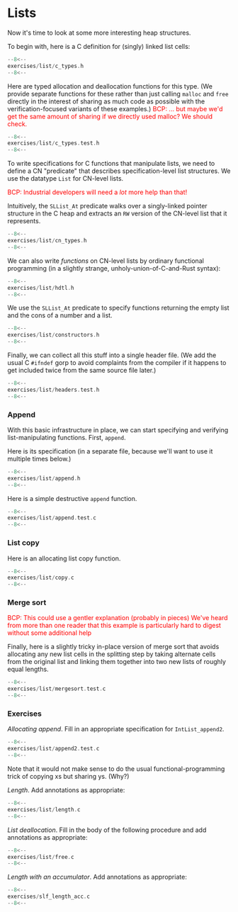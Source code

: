 # Lists

Now it's time to look at some more interesting heap structures.

To begin with, here is a C definition for (singly) linked list cells:

```c title="exercises/list/c_types.h"
--8<--
exercises/list/c_types.h
--8<--
```

Here are typed allocation and deallocation functions for this type.
(We provide separate functions for these rather than just calling
`malloc` and `free` directly in the interest of sharing as much code
as possible with the verification-focused variants of these examples.)
<span style="color:red">
BCP: ... but maybe we'd get the same amount of sharing if we directly
used malloc?  We should check.
</span>

```c title="exercises/list/c_types.test.h"
--8<--
exercises/list/c_types.test.h
--8<--
```

To write specifications for C functions that manipulate lists, we need
to define a CN "predicate" that describes specification-level list
structures. We use the datatype `List` for CN-level lists.

<span style="color:red"> BCP: Industrial developers will need a _lot_
more help than that!  </span>

Intuitively, the `SLList_At` predicate walks over a singly-linked
pointer structure in the C heap and extracts an `RW` version of
the CN-level list that it represents.

```c title="exercises/list/cn_types.h"
--8<--
exercises/list/cn_types.h
--8<--
```

We can also write _functions_ on CN-level lists by ordinary functional
programming (in a slightly strange, unholy-union-of-C-and-Rust
syntax):

```c title="exercises/list/hdtl.h"
--8<--
exercises/list/hdtl.h
--8<--
```

We use the `SLList_At` predicate to specify functions returning the
empty list and the cons of a number and a list.

```c title="exercises/list/constructors.h"
--8<--
exercises/list/constructors.h
--8<--
```

Finally, we can collect all this stuff into a single header file. (We
add the usual C `#ifndef` gorp to avoid complaints from the compiler
if it happens to get included twice from the same source file later.)

```c title="exercises/list/headers.test.h"
--8<--
exercises/list/headers.test.h
--8<--
```

### Append

With this basic infrastructure in place, we can start specifying and
verifying list-manipulating functions. First, `append`.

Here is its specification (in a separate file, because we'll want to
use it multiple times below.)

```c title="exercises/list/append.h"
--8<--
exercises/list/append.h
--8<--
```

Here is a simple destructive `append` function.

```c title="exercises/list/append.test.c"
--8<--
exercises/list/append.test.c
--8<--
```

### List copy

Here is an allocating list copy function.

```c title="exercises/list/copy.c"
--8<--
exercises/list/copy.c
--8<--
```

### Merge sort

<span style="color:red"> BCP: This could use a gentler explanation
(probably in pieces) We've heard from more than one reader that this
example is particularly hard to digest without some additional help
</span>

Finally, here is a slightly tricky in-place version of merge sort that
avoids allocating any new list cells in the splitting step by taking
alternate cells from the original list and linking them together into
two new lists of roughly equal lengths.

```c title="exercises/list/mergesort.test.c"
--8<--
exercises/list/mergesort.test.c
--8<--
```

### Exercises

_Allocating append_. Fill in an appropriate specification for
`IntList_append2`.

```c title="exercises/list/append2.test.c"
--8<--
exercises/list/append2.test.c
--8<--
```

Note that it would not make sense to do the usual
functional-programming trick of copying xs but sharing ys. (Why?)

_Length_. Add annotations as appropriate:

```c title="exercises/list/length.c"
--8<--
exercises/list/length.c
--8<--
```

_List deallocation_. Fill in the body of the following procedure and
add annotations as appropriate:

```c title="exercises/list/free.c"
--8<--
exercises/list/free.c
--8<--
```

_Length with an accumulator_. Add annotations as appropriate:

```c title="exercises/slf_length_acc.c"
--8<--
exercises/slf_length_acc.c
--8<--
```
